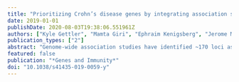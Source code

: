 ```yaml
---
title: "Prioritizing Crohn’s disease genes by integrating association signals with gene expression implicates monocyte subsets"
date: 2019-01-01
publishDate: 2020-08-03T19:38:06.551961Z
authors: ["Kyle Gettler", "Mamta Giri", "Ephraim Kenigsberg", "Jerome Martin", "Ling-Shiang Chuang", "Nai-Yun Hsu", "Lee A. Denson", "Jeffrey S. Hyams", "Anne Griffiths", "Joshua D. Noe", "Wallace V. Crandall", "David R. Mack", "Richard Kellermayer", "Clara Abraham", "Gabriel Hoffman", "Subra Kugathasan", "Judy H. Cho"]
publication_types: ["2"]
abstract: "Genome-wide association studies have identified ~170 loci associated with Crohn's disease (CD) and defining which genes drive these association signals is a major challenge. The primary aim of this study was to define which CD locus genes are most likely to be disease related. We developed a gene prioritization regression model (GPRM) by integrating complementary mRNA expression datasets, including bulk RNA-Seq from the terminal ileum of 302 newly diagnosed, untreated CD patients and controls, and in stimulated monocytes. Transcriptome-wide association and co-expression network analyses were performed on the ileal RNA-Seq datasets, identifying 40 genome-wide significant genes. Co-expression network analysis identified a single gene module, which was substantially enriched for CD locus genes and most highly expressed in monocytes. By including expression-based and epigenetic information, we refined likely CD genes to 2.5 prioritized genes per locus from an average of 7.8 total genes. We validated our model structure using cross-validation and our prioritization results by protein-association network analyses, which demonstrated significantly higher CD gene interactions for prioritized compared with non-prioritized genes. Although individual datasets cannot convey all of the information relevant to a disease, combining data from multiple relevant expression-based datasets improves prediction of disease genes and helps to further understanding of disease pathogenesis."
featured: false
publication: "*Genes and Immunity*"
doi: "10.1038/s41435-019-0059-y"
---
```


